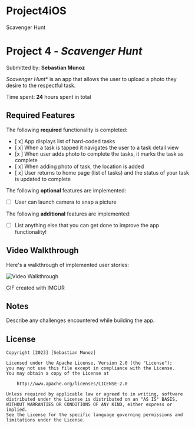 # Project4iOS
Scavenger Hunt
# Project 4 - *Scavenger Hunt*

Submitted by: **Sebastian Munoz**

*Scavenger Hunt** is an app that allows the user to upload a photo they desire to the respectful task. 

Time spent: **24** hours spent in total

## Required Features

The following **required** functionality is completed:

- [ x] App displays list of hard-coded tasks
- [ x] When a task is tapped it navigates the user to a task detail view
- [x ] When user adds photo to complete the tasks, it marks the task as complete
- [ x] When adding photo of task, the location is added
- [ x] User returns to home page (list of tasks) and the status of your task is updated to complete
 
The following **optional** features are implemented:

- [ ] User can launch camera to snap a picture	

The following **additional** features are implemented:

- [ ] List anything else that you can get done to improve the app functionality!

## Video Walkthrough

Here's a walkthrough of implemented user stories:

<img src='http://i.imgur.com/link/to/your/gif/file.gif' title='Video Walkthrough' width='' alt='Video Walkthrough' />

<!-- Replace this with whatever GIF tool you used! -->
GIF created with IMGUR
<!-- Recommended tools:
[Kap](https://getkap.co/) for macOS
[ScreenToGif](https://www.screentogif.com/) for Windows
[peek](https://github.com/phw/peek) for Linux. -->

## Notes

Describe any challenges encountered while building the app.

## License

    Copyright [2023] [Sebastian Munoz]

    Licensed under the Apache License, Version 2.0 (the "License");
    you may not use this file except in compliance with the License.
    You may obtain a copy of the License at

        http://www.apache.org/licenses/LICENSE-2.0

    Unless required by applicable law or agreed to in writing, software
    distributed under the License is distributed on an "AS IS" BASIS,
    WITHOUT WARRANTIES OR CONDITIONS OF ANY KIND, either express or implied.
    See the License for the specific language governing permissions and
    limitations under the License.
